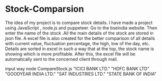 # Stock-Comparsion
The idea of my project is to compare stock details. I have made a project using JavaScript , node.js and puppeteer.
Go to the bseindia website. Then enter the name of the stock .All the main details of the stock are stored in json file. A excel file is also created for the better
comparison of all details with current value, fluctuation percentage, the high, low of the day, etc.
Details are sorted in excel in such a way that at the top, the stock name is showing which is more profitable. 
After this, the excel file will be automatically sent to the concerned client through mail.

input way
node CompareStock.js "ICICI BANK LTD." "HDFC BANK LTD" "GOODYEAR INDIA LTD." "SAT INDUSTRIES LTD." "STATE BANK OF INDIA"
